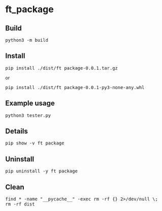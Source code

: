 # ft_package

## Build
<pre>python3 -m build</pre>

## Install
<pre>pip install ./dist/ft_package-0.0.1.tar.gz</pre>
or
<pre>pip install ./dist/ft_package-0.0.1-py3-none-any.whl</pre>

## Example usage
<pre>python3 tester.py</pre>

## Details
<pre>pip show -v ft_package</pre>

## Uninstall
<pre>pip uninstall -y ft_package</pre>

## Clean
<pre>
find * -name "__pycache__" -exec rm -rf {} 2>/dev/null \;
rm -rf dist
</pre>
